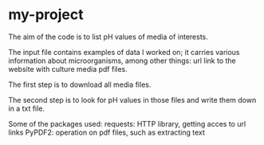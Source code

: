 # my-project
The aim of the code is to list pH values of media of interests.

The input file contains examples of data I worked on; it carries various information about microorganisms, among other things: url link to the website with culture media pdf files.

The first step is to download all media files.

The second step is to look for pH values in those files and write them down in a txt file.


Some of the packages used:
requests: HTTP library, getting acces to url links
PyPDF2: operation on pdf files, such as extracting text
